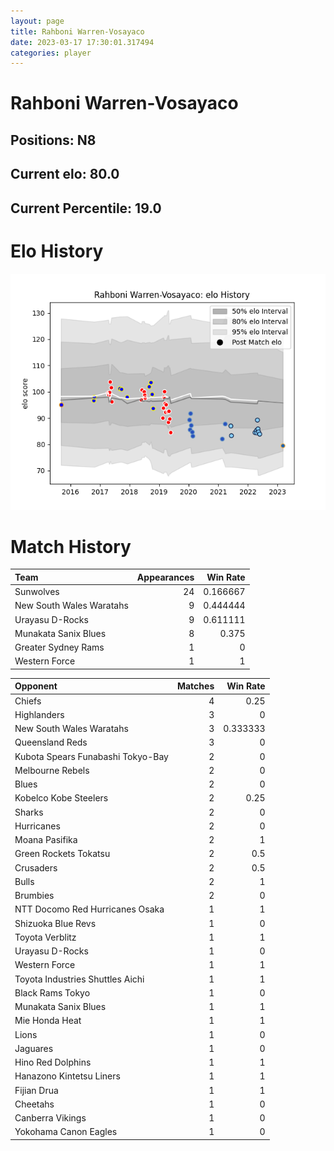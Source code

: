 ```yaml
---  
layout: page  
title: Rahboni Warren-Vosayaco  
date: 2023-03-17 17:30:01.317494  
categories: player  
---
```

# Rahboni Warren-Vosayaco

## Positions: N8

## Current elo: 80.0

## Current Percentile: 19.0

# Elo History


![elo history](history_RahboniWarren-Vosayaco.png)
# Match History


| Team                     |   Appearances |   Win Rate |
|:-------------------------|--------------:|-----------:|
| Sunwolves                |            24 |   0.166667 |
| New South Wales Waratahs |             9 |   0.444444 |
| Urayasu D-Rocks          |             9 |   0.611111 |
| Munakata Sanix Blues     |             8 |   0.375    |
| Greater Sydney Rams      |             1 |   0        |
| Western Force            |             1 |   1        |

| Opponent                          |   Matches |   Win Rate |
|:----------------------------------|----------:|-----------:|
| Chiefs                            |         4 |   0.25     |
| Highlanders                       |         3 |   0        |
| New South Wales Waratahs          |         3 |   0.333333 |
| Queensland Reds                   |         3 |   0        |
| Kubota Spears Funabashi Tokyo-Bay |         2 |   0        |
| Melbourne Rebels                  |         2 |   0        |
| Blues                             |         2 |   0        |
| Kobelco Kobe Steelers             |         2 |   0.25     |
| Sharks                            |         2 |   0        |
| Hurricanes                        |         2 |   0        |
| Moana Pasifika                    |         2 |   1        |
| Green Rockets Tokatsu             |         2 |   0.5      |
| Crusaders                         |         2 |   0.5      |
| Bulls                             |         2 |   1        |
| Brumbies                          |         2 |   0        |
| NTT Docomo Red Hurricanes Osaka   |         1 |   1        |
| Shizuoka Blue Revs                |         1 |   0        |
| Toyota Verblitz                   |         1 |   1        |
| Urayasu D-Rocks                   |         1 |   0        |
| Western Force                     |         1 |   1        |
| Toyota Industries Shuttles Aichi  |         1 |   1        |
| Black Rams Tokyo                  |         1 |   0        |
| Munakata Sanix Blues              |         1 |   1        |
| Mie Honda Heat                    |         1 |   1        |
| Lions                             |         1 |   0        |
| Jaguares                          |         1 |   0        |
| Hino Red Dolphins                 |         1 |   1        |
| Hanazono Kintetsu Liners          |         1 |   1        |
| Fijian Drua                       |         1 |   1        |
| Cheetahs                          |         1 |   0        |
| Canberra Vikings                  |         1 |   0        |
| Yokohama Canon Eagles             |         1 |   0        |